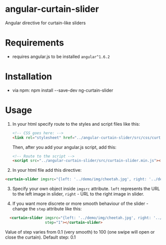 # angular-curtain-slider
Angular directive for curtain-like sliders

# Requirements 

* requires angular.js to be installed `angular^1.6.2`

# Installation

* via npm: npm install --save-dev ng-curtain-slider

# Usage

1. In your html specify route to the styles and script files like this:
   
   ```HTML
   <!-- CSS goes here: -->
   <link rel="stylesheet" href="../angular-curtain-slider/src/css/curtain-slider.min.css">   
   ```
   Then, after you add your angular.js script, add this:
   ```HTML
   <!-- Route to the script -->
   <script src="../angular-curtain-slider/src/curtain-slider.min.js"></script>
    ```

2. In your html file add this directive:

  ```HTML
  <curtain-slider imgsrc="{left: '../demo/img/cheetah.jpg', right: '../demo/img/tree.jpg'}"></curtain-slider>
  ```
  
3. Specify your own object inside `imgsrc` attribute. `left` represents the URL to the left image in slider, `right` - URL to the right  image in slider.

4. If you want more discrete or more smooth behaviour of the slider - change the `step` attribute like this:

```HTML
  <curtain-slider imgsrc="{left: '../demo/img/cheetah.jpg', right: '../demo/img/tree.jpg'}" 
                  step="1"></curtain-slider>
```
   Value of step varies from 0.1 (very smooth) to 100 (one swipe will open or close the curtain). Default step: 0.1
